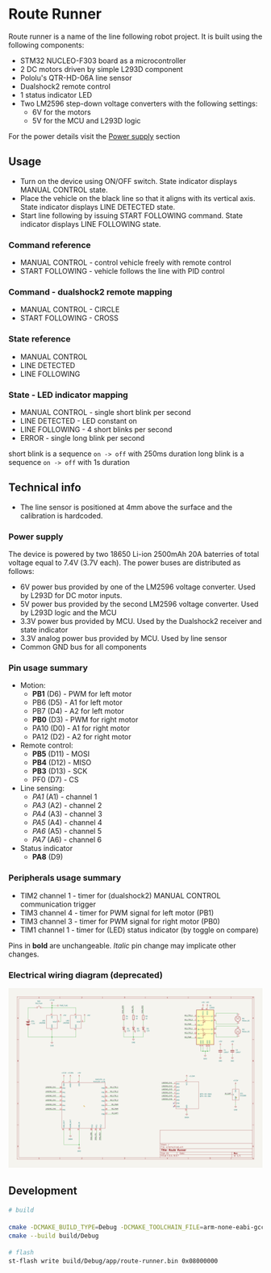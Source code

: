 # Route Runner

Route runner is a name of the line following robot project. It is built using the following components:
* STM32 NUCLEO-F303 board as a microcontroller
* 2 DC motors driven by simple L293D component
* Pololu's QTR-HD-06A line sensor
* Dualshock2 remote control
* 1 status indicator LED
* Two LM2596 step-down voltage converters with the following settings:
    * 6V for the motors
    * 5V for the MCU and L293D logic

For the power details visit the [Power supply](#power-supply) section

## Usage
* Turn on the device using ON/OFF switch. State indicator displays MANUAL CONTROL state.
* Place the vehicle on the black line so that it aligns with its vertical axis. State indicator displays LINE DETECTED state. 
* Start line following by issuing START FOLLOWING command. State indicator displays LINE FOLLOWING state.

### Command reference
* MANUAL CONTROL - control vehicle freely with remote control
* START FOLLOWING - vehicle follows the line with PID control

### Command - dualshock2 remote mapping
* MANUAL CONTROL - CIRCLE
* START FOLLOWING - CROSS

### State reference
* MANUAL CONTROL
* LINE DETECTED
* LINE FOLLOWING

### State - LED indicator mapping
* MANUAL CONTROL - single short blink per second
* LINE DETECTED - LED constant on
* LINE FOLLOWING - 4 short blinks per second
* ERROR - single long blink per second

short blink is a sequence `on -> off` with 250ms duration
long blink is a sequence `on -> off` with 1s duration

## Technical info
* The line sensor is positioned at 4mm above the surface and the calibration is hardcoded.


### Power supply
The device is powered by two 18650 Li-ion 2500mAh 20A baterries of total voltage equal to 7.4V (3.7V each). The power buses are distributed as follows:
* 6V power bus provided by one of the LM2596 voltage converter. Used by L293D for DC motor inputs.
* 5V power bus provided by the second LM2596 voltage converter. Used by L293D logic and the MCU
* 3.3V power bus provided by MCU. Used by the Dualshock2 receiver and state indicator
* 3.3V analog power bus provided by MCU. Used by line sensor
* Common GND bus for all components

### Pin usage summary
* Motion:
    * **PB1** (D6) - PWM for left motor
    * PB6 (D5) - A1 for left motor
    * PB7 (D4) - A2 for left motor
    * **PB0** (D3) - PWM for right motor
    * PA10 (D0) - A1 for right motor
    * PA12 (D2) - A2 for right motor
* Remote control:
    * **PB5** (D11) - MOSI
    * **PB4** (D12) - MISO
    * **PB3** (D13) - SCK
    * PF0 (D7) - CS
* Line sensing:
    * *PA1* (A1) - channel 1
    * *PA3* (A2) - channel 2
    * *PA4* (A3) - channel 3
    * *PA5* (A4) - channel 4
    * *PA6* (A5) - channel 5
    * *PA7* (A6) - channel 6
* Status indicator
    * **PA8** (D9)

### Peripherals usage summary
* TIM2 channel 1 - timer for (dualshock2) MANUAL CONTROL communication trigger
* TIM3 channel 4 - timer for PWM signal for left motor (PB1)
* TIM3 channel 3 - timer for PWM signal for right motor (PB0)
* TIM1 channel 1 - timer for (LED) status indicator (by toggle on compare)

Pins in **bold** are unchangeable. *Italic* pin change may implicate other changes.

### Electrical wiring diagram (deprecated)
![schematic](./doc/img/schematic.png)

## Development

```bash
# build

cmake -DCMAKE_BUILD_TYPE=Debug -DCMAKE_TOOLCHAIN_FILE=arm-none-eabi-gcc.cmake -B build/Debug
cmake --build build/Debug

# flash
st-flash write build/Debug/app/route-runner.bin 0x08000000


```